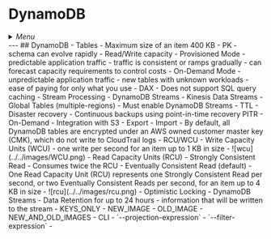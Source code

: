 # DynamoDB

<details>
 <summary><i>Menu</i></summary>

- [DynamoDB](#dynamodb)
</details>
---
## DynamoDB
- Tables
  - Maximum size of an item 400 KB
- PK
- schema can evolve rapidly
- Read/Write capacity
  - Provisioned Mode
    - predictable application traffic
    - traffic is consistent or ramps gradually
    - can forecast capacity requirements to control costs
  - On-Demand Mode
    - unpredictable application traffic
    - new tables with unknown workloads
    - ease of paying for only what you use
- DAX
  - Does not support SQL query caching
- Stream Processing
  - DynamoDB Streams
  - Kinesis Data Streams
- Global Tables (multiple-regions)
  - Must enable DynamoDB Streams
- TTL
- Disaster recovery
  - Continuous backups using point-in-time recovery PITR
  - On-Demand
- Integration with S3
  - Export
  - Import
- By default, all DynamoDB tables are encrypted under an AWS owned customer master key (CMK), which do not write to CloudTrail logs
- RCU/WCU
  - Write Capacity Units (WCU)
    - one write per second for an item up to 1 KB in size
    - ![wcu](../../images/WCU.png)
  - Read Capacity Units (RCU)
    - Strongly Consistent Read
      - Consumes twice the RCU
    - Eventually Consistent Read (default)
    - One Read Capacity Unit (RCU) represents one Strongly Consistent Read per second, or two Eventually Consistent Reads per second, for an item up to 4 KB in size
    - ![rcu](../../images/rcu.png)
- Optimistic Locking
- DynamoDB Streams
  - Data Retention for up to 24 hours
  - information that will be written to the stream
    - KEYS_ONLY
    - NEW_IMAGE
    - OLD_IMAGE
    - NEW_AND_OLD_IMAGES
- CLI
  - `--projection-expression`
  - `--filter-expression`
  - 
